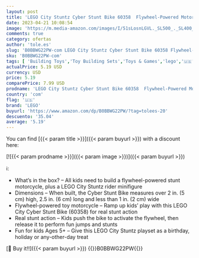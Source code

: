 ```yaml
---
layout: post
title: 'LEGO City Stuntz Cyber Stunt Bike 60358  Flywheel-Powered Motorbike Toy to Perform Jumps and Tricks  Action Toys for Boys and Girls Ages 5 Plus  Extension Set'
date: 2023-04-21 10:08:54
image: 'https://m.media-amazon.com/images/I/51sLosnLGVL._SL500_._SL400_.jpg'
comments: true
category: ofertas
author: 'tole.es'
slug: 'B0BBWG22PW-com LEGO City Stuntz Cyber Stunt Bike 60358 Flywheel-Powered...'
sku: 'B0BBWG22PW-com'
tags: [ 'Building Toys','Toy Building Sets','Toys & Games','lego','🇺🇸', ]
actualPrice: 5.19 USD
currency: USD
price: 5.19
comparePrice: 7.99 USD
prodname: 'LEGO City Stuntz Cyber Stunt Bike 60358  Flywheel-Powered Motorbike Toy to Perform Jumps and Tricks  Action Toys for Boys and Girls Ages 5 Plus  Extension Set'
country: 'com'
flag: '🇺🇸'
brand: 'LEGO'
buyurl: 'https://www.amazon.com/dp/B0BBWG22PW/?tag=tolees-20'
descuento: '35.04'
average: '5.19'
---
```


You can find [{{< param title >}}]({{< param buyurl >}}) with a discount here:

[![{{< param prodname >}}]({{< param image >}})]({{< param buyurl >}})

ℹ️:

- What’s in the box? – All kids need to build a flywheel-powered stunt motorcycle, plus a LEGO City Stuntz rider minifigure
- Dimensions – When built, the Cyber Stunt Bike measures over 2 in. (5 cm) high, 2.5 in. (6 cm) long and less than 1 in. (2 cm) wide
- Flywheel-powered toy motorcycle – Ramp up kids’ play with this LEGO City Cyber Stunt Bike (60358) for real stunt action
- Real stunt action – Kids push the bike to activate the flywheel, then release it to perform fun jumps and stunts
- Fun for kids Ages 5+ – Give this LEGO City Stuntz playset as a birthday, holiday or any-other-day treat

[🛒 Buy it!!]({{< param buyurl >}})
{{<world>}}B0BBWG22PW{{</world>}}
